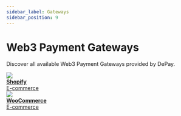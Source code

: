 ```yaml
---
sidebar_label: Gateways
sidebar_position: 9
---
```


# Web3 Payment Gateways

Discover all available Web3 Payment Gateways provided by DePay.

<div className="col-12 col-md-6 pt-4">
  
  <div className="pb-1">
    <a href="/docs/checkouts/shopify" className="d-flex hover-card p-3">
      <img style={{ width: '2.4rem', height: '2.4rem', position: 'relative', top: '0.2rem' }} src="/docs/img/plugins/Shopify.svg"/>
      <div className="ps-3">
        <div className="text-light"><strong>Shopify</strong></div>
        <div className="text-light">E-commerce</div>
      </div>
    </a>
  </div>

  <div className="pb-1">
    <a href="/docs/checkouts/woocommerce" className="d-flex hover-card p-3">
      <img style={{ width: '2.4rem', height: '2.4rem', position: 'relative', top: '0.2rem' }} src="/docs/img/plugins/WooCommerce.svg"/>
      <div className="ps-3">
        <div className="text-light"><strong>WooCommerce</strong></div>
        <div className="text-light">E-commerce</div>
      </div>
    </a>
  </div>

</div>

